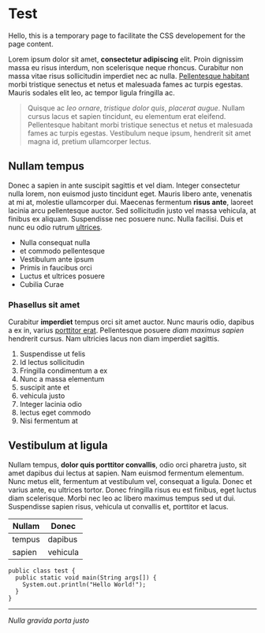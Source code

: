 # Test

Hello, this is a temporary page to facilitate the CSS developement for the page content.

Lorem ipsum dolor sit amet, **consectetur adipiscing** elit. Proin dignissim massa eu risus interdum, non scelerisque neque rhoncus. Curabitur non massa vitae risus sollicitudin imperdiet nec ac nulla. [Pellentesque habitant](https://vuejs.org) morbi tristique senectus et netus et malesuada fames ac turpis egestas. Mauris sodales elit leo, ac tempor ligula fringilla ac.

>Quisque ac _leo ornare_, _tristique dolor quis_, _placerat augue_. Nullam cursus lacus et sapien tincidunt, eu elementum erat eleifend. Pellentesque habitant morbi tristique senectus et netus et malesuada fames ac turpis egestas. Vestibulum neque ipsum, hendrerit sit amet magna id, pretium ullamcorper lectus.

## Nullam tempus

Donec a sapien in ante suscipit sagittis et vel diam. Integer consectetur nulla lorem, non euismod justo tincidunt eget. Mauris libero ante, venenatis at mi at, molestie ullamcorper dui. Maecenas fermentum **risus ante**, laoreet lacinia arcu pellentesque auctor. Sed sollicitudin justo vel massa vehicula, at finibus ex aliquam. Suspendisse nec posuere nunc. Nulla facilisi. Duis et nunc eu odio rutrum [ultrices](https://vuejs.org).

* Nulla consequat nulla
* et commodo pellentesque
* Vestibulum ante ipsum
* Primis in faucibus orci
* Luctus et ultrices posuere
* Cubilia Curae

### Phasellus sit amet

Curabitur **imperdiet** tempus orci sit amet auctor. Nunc mauris odio, dapibus a ex in, varius [porttitor erat](https://vuejs.org). Pellentesque posuere _diam maximus sapien_ hendrerit cursus. Nam ultricies lacus non diam imperdiet sagittis.

1. Suspendisse ut felis
2. Id lectus sollicitudin
3. Fringilla condimentum a ex
4. Nunc a massa elementum
 1. suscipit ante et
 2. vehicula justo
 3. Integer lacinia odio
5. lectus eget commodo
6. Nisi fermentum at

## Vestibulum at ligula

Nullam tempus, **dolor quis porttitor convallis**, odio orci pharetra justo, sit amet dapibus dui lectus at sapien. Nam euismod fermentum elementum. Nunc metus elit, fermentum at vestibulum vel, consequat a ligula. Donec et varius ante, eu ultrices tortor. Donec fringilla risus eu est finibus, eget luctus diam scelerisque. Morbi nec leo ac libero maximus tempus sed ut dui. Suspendisse sapien risus, vehicula ut convallis et, porttitor et lacus.

|Nullam|Donec   |
|------|--------|
|tempus|dapibus |
|sapien|vehicula|

```
public class test {
  public static void main(String args[]) {  
    System.out.println("Hello World!");
  }
}
```

___

_Nulla gravida porta justo_